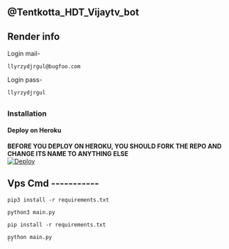 ## @Tentkotta_HDT_Vijaytv_bot

## Render info

Login mail- 
``` 
llyrzydjrgul@bugfoo.com
```
Login pass- 
```
llyrzydjrgul
```


##
### Installation
#### Deploy on Heroku
**BEFORE YOU DEPLOY ON HEROKU, YOU SHOULD FORK THE REPO AND CHANGE ITS NAME TO ANYTHING ELSE**<br>
[![Deploy](https://www.herokucdn.com/deploy/button.svg)](https://heroku.com/deploy?template=https://github.com/shanclient/filestore)



## Vps Cmd -----------

```
pip3 install -r requirements.txt
```
```
python3 main.py
```
```
pip install -r requirements.txt
```
```
python main.py
``
